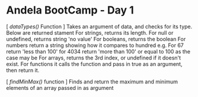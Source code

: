 # Andela BootCamp - Day 1
[ *dataTypes()* Function ]
Takes an argument of data, and checks for its type. Below are returned stament
For strings, returns its length.
For null or undefined, returns string 'no value'
For booleans, returns the boolean
For numbers return a string showing how it compares to hundred e.g. For 67 return 'less than 100' for 4034 return 'more than 100' or equal to 100 as the case may be
For arrays, returns the 3rd index, or undefined if it doesn't exist.
For functions it calls the function and pass in true as an argument, then return it.

[ *findMinMax()* function ]
Finds and return the maximum and minimum elements of an array passed in as argument
